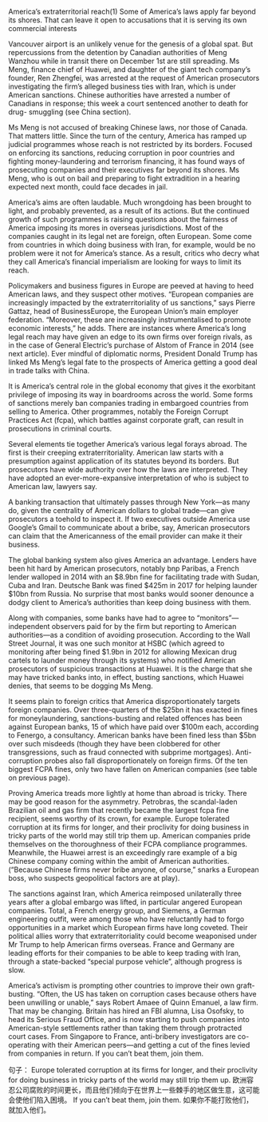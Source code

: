 America’s extraterritorial reach(1)
Some of America’s laws apply far beyond its shores. That can leave it open to accusations that it is serving its own commercial interests

Vancouver airport is an unlikely venue for the genesis of a global spat. But repercussions from the detention by Canadian authorities of Meng Wanzhou while in transit there on December 1st are still spreading. Ms Meng, finance chief of Huawei, and daughter of the giant tech company’s founder, Ren Zhengfei, was arrested at the request of American prosecutors investigating the firm’s alleged business ties with Iran, which is under American sanctions. Chinese authorities have arrested a number of Canadians in response; this week a court sentenced another to death for drug- smuggling (see China section).

Ms Meng is not accused of breaking Chinese laws, nor those of Canada. That matters little. Since the turn of the century, America has ramped up judicial programmes whose reach is not restricted by its borders. Focused on enforcing its sanctions, reducing corruption in poor countries and fighting money-laundering and terrorism financing, it has found ways of prosecuting companies and their executives far beyond its shores. Ms Meng, who is out on bail and preparing to fight extradition in a hearing expected next month, could face decades in jail.

America’s aims are often laudable. Much wrongdoing has been brought to light, and probably prevented, as a result of its actions. But the continued growth of such programmes is raising questions about the fairness of America imposing its mores in overseas jurisdictions. Most of the companies caught in its legal net are foreign, often European. Some come from countries in which doing business with Iran, for example, would be no problem were it not for America’s stance. As a result, critics who decry what they call America’s financial imperialism are looking for ways to limit its reach.

Policymakers and business figures in Europe are peeved at having to heed American laws, and they suspect other motives. “European companies are increasingly impacted by the extraterritoriality of us sanctions,” says Pierre Gattaz, head of BusinessEurope, the European Union’s main employer federation. “Moreover, these are increasingly instrumentalised to promote economic interests,” he adds. There are instances where America’s long legal reach may have given an edge to its own firms over foreign rivals, as in the case of General Electric’s purchase of Alstom of France in 2014 (see next article). Ever mindful of diplomatic norms, President Donald Trump has linked Ms Meng’s legal fate to the prospects of America getting a good deal in trade talks with China.

It is America’s central role in the global economy that gives it the exorbitant privilege of imposing its way in boardrooms across the world. Some forms of sanctions merely ban companies trading in embargoed countries from selling to America. Other programmes, notably the Foreign Corrupt Practices Act (fcpa), which battles against corporate graft, can result in prosecutions in criminal courts.

Several elements tie together America’s various legal forays abroad. The first is their creeping extraterritoriality. American law starts with a presumption against application of its statutes beyond its borders. But prosecutors have wide authority over how the laws are interpreted. They have adopted an ever-more-expansive interpretation of who is subject to American law, lawyers say.

A banking transaction that ultimately passes through New York—as many do, given the centrality of American dollars to global trade—can give prosecutors a toehold to inspect it. If two executives outside America use Google’s Gmail to communicate about a bribe, say, American prosecutors can claim that the Americanness of the email provider can make it their business.

The global banking system also gives America an advantage. Lenders have been hit hard by American prosecutors, notably bnp Paribas, a French lender walloped in 2014 with an $8.9bn fine for facilitating trade with Sudan, Cuba and Iran. Deutsche Bank was fined $425m in 2017 for helping launder $10bn from Russia. No surprise that most banks would sooner denounce a dodgy client to America’s authorities than keep doing business with them.

Along with companies, some banks have had to agree to “monitors”—independent observers paid for by the firm but reporting to American authorities—as a condition of avoiding prosecution. According to the Wall Street Journal, it was one such monitor at HSBC (which agreed to monitoring after being fined $1.9bn in 2012 for allowing Mexican drug cartels to launder money through its systems) who notified American prosecutors of suspicious transactions at Huawei. It is the charge that she may have tricked banks into, in effect, busting sanctions, which Huawei denies, that seems to be dogging Ms Meng.

It seems plain to foreign critics that America disproportionately targets foreign companies. Over three-quarters of the $25bn it has exacted in fines for moneylaundering, sanctions-busting and related offences has been against European banks, 15 of which have paid over $100m each, according to Fenergo, a consultancy. American banks have been fined less than $5bn over such misdeeds (though they have been clobbered for other transgressions, such as fraud connected with subprime mortgages). Anti-corruption probes also fall disproportionately on foreign firms. Of the ten biggest FCPA fines, only two have fallen on American companies (see table on previous page).

Proving America treads more lightly at home than abroad is tricky. There may be good reason for the asymmetry. Petrobras, the scandal-laden Brazilian oil and gas firm that recently became the largest fcpa fine recipient, seems worthy of its crown, for example. Europe tolerated corruption at its firms for longer, and their proclivity for doing business in tricky parts of the world may still trip them up. American companies pride themselves on the thoroughness of their FCPA compliance programmes. Meanwhile, the Huawei arrest is an exceedingly rare example of a big Chinese company coming within the ambit of American authorities. (“Because Chinese firms never bribe anyone, of course,” snarks a European boss, who suspects geopolitical factors are at play).

The sanctions against Iran, which America reimposed unilaterally three years after a global embargo was lifted, in particular angered European companies. Total, a French energy group, and Siemens, a German engineering outfit, were among those who have reluctantly had to forgo opportunities in a market which European firms have long coveted. Their political allies worry that extraterritoriality could become weaponised under Mr Trump to help American firms overseas. France and Germany are leading efforts for their companies to be able to keep trading with Iran, through a state-backed “special purpose vehicle”, although progress is slow.

America’s activism is prompting other countries to improve their own graft-busting. “Often, the US has taken on corruption cases because others have been unwilling or unable,” says Robert Amaee of Quinn Emanuel, a law firm. That may be changing. Britain has hired an FBI alumna, Lisa Osofsky, to head its Serious Fraud Office, and is now starting to push companies into American-style settlements rather than taking them through protracted court cases. From Singapore to France, anti-bribery investigators are co-operating with their American peers—and getting a cut of the fines levied from companies in return. If you can’t beat them, join them.

句子：
Europe tolerated corruption at its firms for longer, and their proclivity for doing business in tricky parts of the world may still trip them up.
欧洲容忍公司腐败的时间更长，而且他们倾向于在世界上一些棘手的地区做生意，这可能会使他们陷入困境。
If you can’t beat them, join them.
如果你不能打败他们，就加入他们。